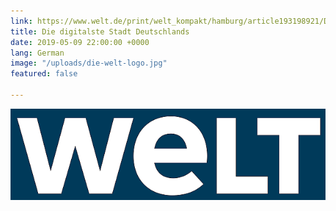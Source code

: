 ```yaml
---
link: https://www.welt.de/print/welt_kompakt/hamburg/article193198921/Digitalste-Stadt-Deutschlands.html
title: Die digitalste Stadt Deutschlands
date: 2019-05-09 22:00:00 +0000
lang: German
image: "/uploads/die-welt-logo.jpg"
featured: false

---
```

<img src="/uploads/2019/05/21/Welt_TV_Logo_2016.png">